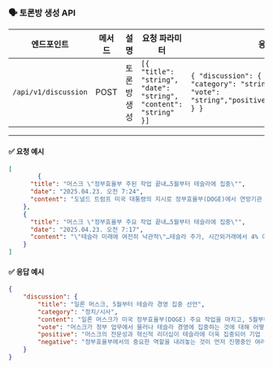 ### 🗣️ 토론방 생성 API

| 엔드포인트            | 메서드 | 설명         | 요청 파라미터                                 | 응답 데이터                                   |
|----------------------|--------|--------------|----------------------------------------------|---------------------------------------------|
| `/api/v1/discussion` | POST   | 토론방 생성  | `[{ "title": "string", "date": "string", "content": "string" }]` | `{ "discussion": { "title": "string", "category": "string", "content": "string", "vote": "string","positive":"str","negative","str" } }` |

---

#### ✅ 요청 예시

```json
[
        {
      "title": "머스크 \"정부효율부 주된 작업 끝내…5월부터 테슬라에 집중\"",
      "date": "2025.04.23. 오전 7:24",
      "content": "도널드 트럼프 미국 대통령의 지시로 정부효율부(DOGE)에서 연방기관 지출 삭감 작업을 주도해온 일론 머스크 테슬라 최고경영자가 내달부터 정부 업무를 줄이고 테슬라 경영에 집중하겠다고 밝혔다.일론 머스크(왼쪽) 테슬라 최고경영자.AFP연합뉴스머스크는 22일(현지시간) 테슬라 1분기 실적 발표 콘퍼런스콜에서 “정부 내에서DOGE의 주된 작업이 대부분 끝났다”며 “다음 달, 5월부터는 그 작업에 할애하는 시간이 상당히 줄어들 것”이라고 말했다. 그는 “대통령의 남은 임기 동안 우리가 중단시킨 낭비와 사기가 다시 돌아오지 않도록 해야 하므로 대통령이 원하고 유용하다고 판단되는 한, 매주 1∼2일은 정부 업무에 쓸 것 같다”며 “하지만 다음 달부터는 훨씬 더 많은 시간을 테슬라에 할애할 것”이라고 덧붙였다. 머스크는 그러면서 “나는 테슬라의 미래에 대해 여전히 극도로 낙관적”이라고 강조했다.머스크의 이런 언급이 나온 뒤 테슬라 주가는 시간 외 거래에서 4% 넘게 상승했다."
    },
    {
      "title": "머스크 \"정부효율부 주요 작업 끝내…5월부터 테슬라에 집중\"",
      "date": "2025.04.23. 오전 7:17",
      "content": "\"테슬라 미래에 여전히 낙관적\"…테슬라 주가, 시간외거래에서 4% 이상 급등지난 2월 백악관 기자회견에 참석한 일론 머스크[AFP연합뉴스 자료사진. 재판매 및DB금지](로스앤젤레스=연합뉴스) 임미나 특파원 = 도널드 트럼프 미국 대통령의 지시로 정부효율부(DOGE)에서 연방기관 지출 삭감 작업을 주도해온 일론 머스크 테슬라 최고경영자(CEO)가 내달부터 정부 업무를 줄이고 테슬라 경영에 집중하겠다고 밝혔다.머스크는 22일(현지시간) 테슬라 1분기 실적 발표 콘퍼런스콜에서 \"정부 내에서DOGE의 주된 작업이 대부분 끝났다\"며 \"다음 달, 5월부터는 그 작업에 할애하는 시간이 상당히 줄어들 것\"이라고 말했다.그는 \"대통령의 남은 임기 동안 우리가 중단시킨 낭비와 사기가 다시 돌아오지 않도록 해야 하므로 대통령이 원하고 유용하다고 판단되는 한, 매주 1∼2일은 정부 업무에 쓸 것 같다\"며 \"하지만 다음 달부터는 훨씬 더 많은 시간을 테슬라에 할애할 것\"이라고 덧붙였다.머스크는 그러면서 \"나는 테슬라의 미래에 대해 여전히 극도로 낙관적\"이라고 강조했다.머스크의 이런 언급이 나온 뒤 테슬라 주가는 시간 외 거래에서 4% 넘게 상승했다.mina@yna.co.kr"
    }
]
```

#### ✅ 응답 예시

```json
{
    "discussion": {
        "title": "일론 머스크, 5월부터 테슬라 경영 집중 선언",
        "category": "정치/시사",
        "content": "일론 머스크가 미국 정부효율부(DOGE) 주요 작업을 마치고, 5월부터 테슬라 경영에 집중하겠다고 발표했습니다. 그동안 트럼프 대통령의 지시로 연방기관 지출 삭감 작업을 주도했으나, 이제 테슬라의 미래에 더욱 집중하고자 합니다. 머스크는 테슬라의 미래에 대해 여전히 낙관적이며, 이 발언 이후 테슬라 주가는 시간 외 거래에서 급등했습니다.",
        "vote": "머스크가 정부 업무에서 물러나 테슬라 경영에 집중하는 것에 대해 어떻게 생각하시나요?",
        "positive": "머스크의 전문성과 혁신적 리더십이 테슬라에 더욱 집중되어 기업 성장과 기술 개발에 긍정적 영향을 줄 것입니다.",
        "negative": "정부효율부에서의 중요한 역할을 내려놓는 것이 먼저 진행중인 여러 정책에 차질을 빚어 네거티브한 영향을 끼칠 수 있습니다."
    }
}
```
